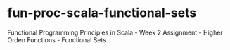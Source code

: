 fun-proc-scala-functional-sets
==============================

Functional Programming Principles in Scala - Week 2 Assignment - Higher Orden Functions - Functional Sets